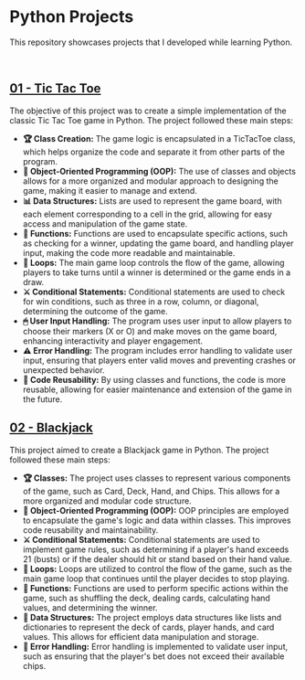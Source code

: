 <!DOCTYPE html>
<html>
<body>
  <h1>Python Projects</h1>
  <p>This repository showcases projects that I developed while learning Python.</p><br>
  
  <h2><a href='https://github.com/nicolassouz4/Python/blob/793b31bfa87d9432911ffac28f83ef812f3930a5/Projects/01%20-%20TIC%20TAC%20TOE.ipynb'> 01 - Tic Tac Toe<a></h2>
  <p>The objective of this project was to create a simple implementation of the classic Tic Tac Toe game in Python. The project followed these main steps:</p>
  <ul>
    <li><strong>&#127942; Class Creation:</strong> The game logic is encapsulated in a TicTacToe class, which helps organize the code and separate it from other parts of the program.</li>
    <li><strong>&#128260; Object-Oriented Programming (OOP):</strong> The use of classes and objects allows for a more organized and modular approach to designing the game, making it easier to manage and extend.</li>
    <li><strong>&#128202; Data Structures:</strong> Lists are used to represent the game board, with each element corresponding to a cell in the grid, allowing for easy access and manipulation of the game state.</li>
    <li><strong>&#127919; Functions:</strong> Functions are used to encapsulate specific actions, such as checking for a winner, updating the game board, and handling player input, making the code more readable and maintainable.</li>
    <li><strong>&#128260; Loops:</strong> The main game loop controls the flow of the game, allowing players to take turns until a winner is determined or the game ends in a draw.</li>
    <li><strong>&#9876; Conditional Statements:</strong> Conditional statements are used to check for win conditions, such as three in a row, column, or diagonal, determining the outcome of the game.</li>
    <li><strong>&#128433; User Input Handling:</strong> The program uses user input to allow players to choose their markers (X or O) and make moves on the game board, enhancing interactivity and player engagement.</li>
    <li><strong>&#9888; Error Handling:</strong> The program includes error handling to validate user input, ensuring that players enter valid moves and preventing crashes or unexpected behavior.</li>
    <li><strong>&#128257; Code Reusability:</strong> By using classes and functions, the code is more reusable, allowing for easier maintenance and extension of the game in the future.</li>
  </ul>

  <h2><a href='https://github.com/nicolassouz4/Python/blob/b330513899ab60d65b8bb6004a6e27c69ade8fce/Projects/02%20-%20BLACKJACK.ipynb'> 02 - Blackjack</a></h2>
  <p> This project aimed to create a Blackjack game in Python. The project followed these main steps:</p>
  <ul>
        <li><strong>&#127942; Classes:</strong> The project uses classes to represent various components of the game, such as Card, Deck, Hand, and Chips. This allows for a more organized and modular code structure.</li>
        <li><strong>&#127919; Object-Oriented Programming (OOP):</strong> OOP principles are employed to encapsulate the game's logic and data within classes. This improves code reusability and maintainability.</li>
        <li><strong>&#9876; Conditional Statements:</strong> Conditional statements are used to implement game rules, such as determining if a player's hand exceeds 21 (busts) or if the dealer should hit or stand based on their hand value.</li>
        <li><strong>&#128260; Loops:</strong> Loops are utilized to control the flow of the game, such as the main game loop that continues until the player decides to stop playing.</li>
        <li><strong>&#128257; Functions:</strong> Functions are used to perform specific actions within the game, such as shuffling the deck, dealing cards, calculating hand values, and determining the winner.</li>
        <li><strong>&#127919; Data Structures:</strong> The project employs data structures like lists and dictionaries to represent the deck of cards, player hands, and card values. This allows for efficient data manipulation and storage.</li>
        <li><strong>&#128260; Error Handling:</strong> Error handling is implemented to validate user input, such as ensuring that the player's bet does not exceed their available chips.</li>
  </ul>

  
</body>
</html>

